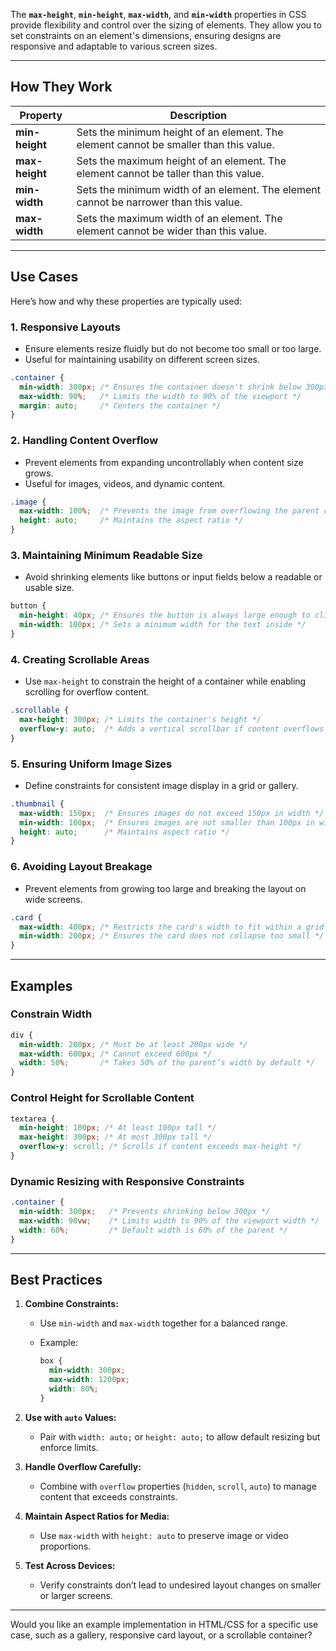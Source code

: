 The **`max-height`**, **`min-height`**, **`max-width`**, and **`min-width`** properties in CSS provide flexibility and control over the sizing of elements. They allow you to set constraints on an element's dimensions, ensuring designs are responsive and adaptable to various screen sizes.

---

## **How They Work**

| Property       | Description                                                                 |
|----------------|-----------------------------------------------------------------------------|
| **min-height** | Sets the minimum height of an element. The element cannot be smaller than this value. |
| **max-height** | Sets the maximum height of an element. The element cannot be taller than this value. |
| **min-width**  | Sets the minimum width of an element. The element cannot be narrower than this value. |
| **max-width**  | Sets the maximum width of an element. The element cannot be wider than this value. |

---

## **Use Cases**

Here’s how and why these properties are typically used:

### **1. Responsive Layouts**

- Ensure elements resize fluidly but do not become too small or too large.
- Useful for maintaining usability on different screen sizes.

```css
.container {
  min-width: 300px; /* Ensures the container doesn't shrink below 300px */
  max-width: 90%;   /* Limits the width to 90% of the viewport */
  margin: auto;     /* Centers the container */
}
```

### **2. Handling Content Overflow**

- Prevent elements from expanding uncontrollably when content size grows.
- Useful for images, videos, and dynamic content.

```css
.image {
  max-width: 100%;  /* Prevents the image from overflowing the parent container */
  height: auto;     /* Maintains the aspect ratio */
}
```

### **3. Maintaining Minimum Readable Size**

- Avoid shrinking elements like buttons or input fields below a readable or usable size.

```css
button {
  min-height: 40px; /* Ensures the button is always large enough to click comfortably */
  min-width: 100px; /* Sets a minimum width for the text inside */
}
```

### **4. Creating Scrollable Areas**

- Use `max-height` to constrain the height of a container while enabling scrolling for overflow content.

```css
.scrollable {
  max-height: 300px; /* Limits the container's height */
  overflow-y: auto;  /* Adds a vertical scrollbar if content overflows */
}
```

### **5. Ensuring Uniform Image Sizes**

- Define constraints for consistent image display in a grid or gallery.

```css
.thumbnail {
  max-width: 150px;  /* Ensures images do not exceed 150px in width */
  min-width: 100px;  /* Ensures images are not smaller than 100px in width */
  height: auto;      /* Maintains aspect ratio */
}
```

### **6. Avoiding Layout Breakage**

- Prevent elements from growing too large and breaking the layout on wide screens.

```css
.card {
  max-width: 400px; /* Restricts the card's width to fit within a grid */
  min-width: 200px; /* Ensures the card does not collapse too small */
}
```

---

## **Examples**

### **Constrain Width**

```css
div {
  min-width: 200px; /* Must be at least 200px wide */
  max-width: 600px; /* Cannot exceed 600px */
  width: 50%;       /* Takes 50% of the parent’s width by default */
}
```

### **Control Height for Scrollable Content**

```css
textarea {
  min-height: 100px; /* At least 100px tall */
  max-height: 300px; /* At most 300px tall */
  overflow-y: scroll; /* Scrolls if content exceeds max-height */
}
```

### **Dynamic Resizing with Responsive Constraints**

```css
.container {
  min-width: 300px;   /* Prevents shrinking below 300px */
  max-width: 90vw;    /* Limits width to 90% of the viewport width */
  width: 60%;         /* Default width is 60% of the parent */
}
```

---

## **Best Practices**

1. **Combine Constraints:**
   - Use `min-width` and `max-width` together for a balanced range.
   - Example:

     ```css
     box {
       min-width: 300px;
       max-width: 1200px;
       width: 80%;
     }
     ```

2. **Use with `auto` Values:**
   - Pair with `width: auto;` or `height: auto;` to allow default resizing but enforce limits.

3. **Handle Overflow Carefully:**
   - Combine with `overflow` properties (`hidden`, `scroll`, `auto`) to manage content that exceeds constraints.

4. **Maintain Aspect Ratios for Media:**
   - Use `max-width` with `height: auto` to preserve image or video proportions.

5. **Test Across Devices:**
   - Verify constraints don’t lead to undesired layout changes on smaller or larger screens.

---

Would you like an example implementation in HTML/CSS for a specific use case, such as a gallery, responsive card layout, or a scrollable container?
